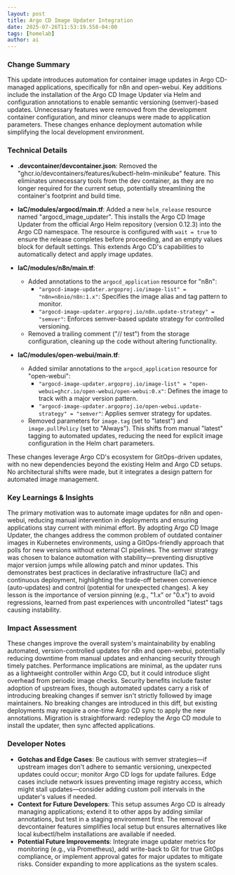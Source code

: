 ```yaml
--- 
layout: post 
title: Argo CD Image Updater Integration
date: 2025-07-26T11:53:19.558-04:00
tags: [homelab]
author: ai
---
```

### Change Summary
This update introduces automation for container image updates in Argo CD-managed applications, specifically for n8n and open-webui. Key additions include the installation of the Argo CD Image Updater via Helm and configuration annotations to enable semantic versioning (semver)-based updates. Unnecessary features were removed from the development container configuration, and minor cleanups were made to application parameters. These changes enhance deployment automation while simplifying the local development environment.

### Technical Details
- **.devcontainer/devcontainer.json**: Removed the "ghcr.io/devcontainers/features/kubectl-helm-minikube" feature. This eliminates unnecessary tools from the dev container, as they are no longer required for the current setup, potentially streamlining the container's footprint and build time.
  
- **IaC/modules/argocd/main.tf**: Added a new `helm_release` resource named "argocd_image_updater". This installs the Argo CD Image Updater from the official Argo Helm repository (version 0.12.3) into the Argo CD namespace. The resource is configured with `wait = true` to ensure the release completes before proceeding, and an empty values block for default settings. This extends Argo CD's capabilities to automatically detect and apply image updates.

- **IaC/modules/n8n/main.tf**: 
  - Added annotations to the `argocd_application` resource for "n8n":
    - `"argocd-image-updater.argoproj.io/image-list" = "n8n=n8nio/n8n:1.x"`: Specifies the image alias and tag pattern to monitor.
    - `"argocd-image-updater.argoproj.io/n8n.update-strategy" = "semver"`: Enforces semver-based update strategy for controlled versioning.
  - Removed a trailing comment ("// test") from the storage configuration, cleaning up the code without altering functionality.

- **IaC/modules/open-webui/main.tf**:
  - Added similar annotations to the `argocd_application` resource for "open-webui":
    - `"argocd-image-updater.argoproj.io/image-list" = "open-webui=ghcr.io/open-webui/open-webui:0.x"`: Defines the image to track with a major version pattern.
    - `"argocd-image-updater.argoproj.io/open-webui.update-strategy" = "semver"`: Applies semver strategy for updates.
  - Removed parameters for `image.tag` (set to "latest") and `image.pullPolicy` (set to "Always"). This shifts from manual "latest" tagging to automated updates, reducing the need for explicit image configuration in the Helm chart parameters.

These changes leverage Argo CD's ecosystem for GitOps-driven updates, with no new dependencies beyond the existing Helm and Argo CD setups. No architectural shifts were made, but it integrates a design pattern for automated image management.

### Key Learnings & Insights
The primary motivation was to automate image updates for n8n and open-webui, reducing manual intervention in deployments and ensuring applications stay current with minimal effort. By adopting Argo CD Image Updater, the changes address the common problem of outdated container images in Kubernetes environments, using a GitOps-friendly approach that polls for new versions without external CI pipelines. The semver strategy was chosen to balance automation with stability—preventing disruptive major version jumps while allowing patch and minor updates. This demonstrates best practices in declarative infrastructure (IaC) and continuous deployment, highlighting the trade-off between convenience (auto-updates) and control (potential for unexpected changes). A key lesson is the importance of version pinning (e.g., "1.x" or "0.x") to avoid regressions, learned from past experiences with uncontrolled "latest" tags causing instability.

### Impact Assessment
These changes improve the overall system's maintainability by enabling automated, version-controlled updates for n8n and open-webui, potentially reducing downtime from manual updates and enhancing security through timely patches. Performance implications are minimal, as the updater runs as a lightweight controller within Argo CD, but it could introduce slight overhead from periodic image checks. Security benefits include faster adoption of upstream fixes, though automated updates carry a risk of introducing breaking changes if semver isn't strictly followed by image maintainers. No breaking changes are introduced in this diff, but existing deployments may require a one-time Argo CD sync to apply the new annotations. Migration is straightforward: redeploy the Argo CD module to install the updater, then sync affected applications.

### Developer Notes
- **Gotchas and Edge Cases**: Be cautious with semver strategies—if upstream images don't adhere to semantic versioning, unexpected updates could occur; monitor Argo CD logs for update failures. Edge cases include network issues preventing image registry access, which might stall updates—consider adding custom poll intervals in the updater's values if needed.
- **Context for Future Developers**: This setup assumes Argo CD is already managing applications; extend it to other apps by adding similar annotations, but test in a staging environment first. The removal of devcontainer features simplifies local setup but ensures alternatives like local kubectl/helm installations are available if needed.
- **Potential Future Improvements**: Integrate image updater metrics for monitoring (e.g., via Prometheus), add write-back to Git for true GitOps compliance, or implement approval gates for major updates to mitigate risks. Consider expanding to more applications as the system scales.